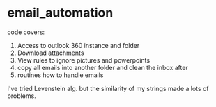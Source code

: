 # email_automation
code covers:
  1. Access to outlook 360 instance and folder
  2. Download attachments
  3. View rules to ignore pictures and powerpoints
  4. copy all emails into another folder and clean the inbox after
  5. routines how to handle emails
  
I've tried Levenstein alg. but the similarity of my strings made a lots of problems.
